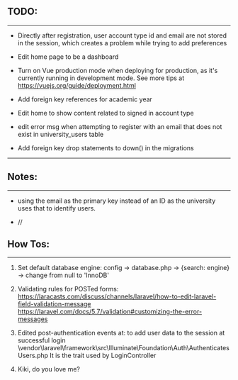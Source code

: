 ## TODO:
-----------------
  *  Directly after registration, user account type id and email are not stored in the session, which creates a problem while trying to add preferences

  *  Edit home page to be a dashboard

  *  Turn on Vue production mode when deploying for production, as it's currently running in development mode.
    See more tips at https://vuejs.org/guide/deployment.html

  * Add foreign key references for academic year

  * Edit home to show content related to signed in account type

  * edit error msg when attempting to register with an email that does not exist in university_users table

  * Add foreign key drop statements to down() in the migrations

****************************

## Notes:
-----------------
  *  using the email as the primary key instead of an ID as the university uses that to identify users.

  *  //


## How Tos:
-----------------
  1. Set default database engine:
    config -> database.php -> {search: engine} -> change from null to 'InnoDB'

  2. Validating rules for POSTed forms:
    https://laracasts.com/discuss/channels/laravel/how-to-edit-laravel-field-validation-message
    https://laravel.com/docs/5.7/validation#customizing-the-error-messages

  3. Edited post-authentication events at:
    to add user data to the session at successful login
    \vendor\laravel\framework\src\Illuminate\Foundation\Auth\AuthenticatesUsers.php
    It is the trait used by LoginController

  4. Kiki, do you love me?    
